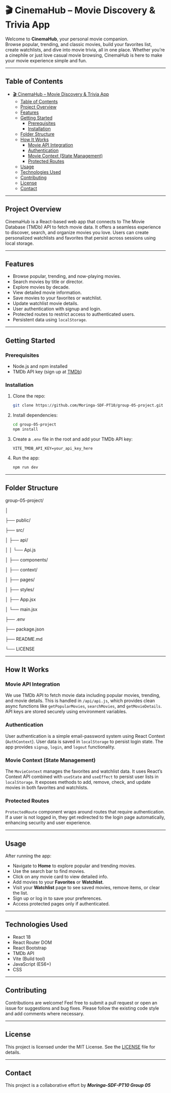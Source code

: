# 🎬 CinemaHub – Movie Discovery & Trivia App

Welcome to **CinemaHub**, your personal movie companion.  
Browse popular, trending, and classic movies, build your favorites list, create watchlists, and dive into movie trivia, all in one place. Whether you’re a cinephile or just love casual movie browsing, CinemaHub is here to make your movie experience simple and fun.

---

## Table of Contents

- [🎬 CinemaHub – Movie Discovery \& Trivia App](#-cinemahub--movie-discovery--trivia-app)
  - [Table of Contents](#table-of-contents)
  - [Project Overview](#project-overview)
  - [Features](#features)
  - [Getting Started](#getting-started)
    - [Prerequisites](#prerequisites)
    - [Installation](#installation)
  - [Folder Structure](#folder-structure)
  - [How It Works](#how-it-works)
    - [Movie API Integration](#movie-api-integration)
    - [Authentication](#authentication)
    - [Movie Context (State Management)](#movie-context-state-management)
    - [Protected Routes](#protected-routes)
  - [Usage](#usage)
  - [Technologies Used](#technologies-used)
  - [Contributing](#contributing)
  - [License](#license)
  - [Contact](#contact)

---

## Project Overview

CinemaHub is a React-based web app that connects to The Movie Database (TMDb) API to fetch movie data. It offers a seamless experience to discover, search, and organize movies you love. Users can create personalized watchlists and favorites that persist across sessions using local storage.

---

## Features

- Browse popular, trending, and now-playing movies.
- Search movies by title or director.
- Explore movies by decade.
- View detailed movie information.
- Save movies to your favorites or watchlist.
- Update watchlist movie details.
- User authentication with signup and login.
- Protected routes to restrict access to authenticated users.
- Persistent data using `localStorage`.

---

## Getting Started

### Prerequisites

- Node.js and npm installed
- TMDb API key (sign up at [TMDb](https://www.themoviedb.org))

### Installation

1. Clone the repo:

    ```bash
   git clone https://github.com/Moringa-SDF-PT10/group-05-project.git

    ```

2. Install dependencies:

    ```bash
    cd group-05-project
    npm install
    ```

3. Create a `.env` file in the root and add your TMDb API key:

    ```env
    VITE_TMDB_API_KEY=your_api_key_here
    ```

4. Run the app:

    ```bash
    npm run dev
    ```

---

## Folder Structure

group-05-project/

│

├── public/ 

├── src/

│   ├── api/   

│   │   └── Api.js

│   ├── components/    
    

│   ├── context/            

│   ├── pages/             

│   ├── styles/             

│   ├── App.jsx             

│   └── main.jsx           

├── .env                    

├── package.json

├── README.md

└── LICENSE 



---

## How It Works

### Movie API Integration

We use TMDb API to fetch movie data including popular movies, trending, and movie details. This is handled in `/api/api.js`, which provides clean async functions like `getPopularMovies`, `searchMovies`, and `getMovieDetails`. API keys are stored securely using environment variables.

### Authentication

User authentication is a simple email-password system using React Context (`AuthContext`). User data is saved in `localStorage` to persist login state. The app provides `signup`, `login`, and `logout` functionality.

### Movie Context (State Management)

The `MovieContext` manages the favorites and watchlist data. It uses React’s Context API combined with `useState` and `useEffect` to persist user lists in `localStorage`. It exposes methods to add, remove, check, and update movies in both favorites and watchlists.

### Protected Routes

`ProtectedRoute` component wraps around routes that require authentication. If a user is not logged in, they get redirected to the login page automatically, enhancing security and user experience.

---

## Usage

After running the app:

- Navigate to **Home** to explore popular and trending movies.
- Use the search bar to find movies.
- Click on any movie card to view detailed info.
- Add movies to your **Favorites** or **Watchlist**.
- Visit your **Watchlist** page to see saved movies, remove items, or clear the list.
- Sign up or log in to save your preferences.
- Access protected pages only if authenticated.

---

## Technologies Used

- React 18  
- React Router DOM  
- React Bootstrap  
- TMDb API  
- Vite (Build tool)  
- JavaScript (ES6+)  
- CSS  

---

## Contributing

Contributions are welcome! Feel free to submit a pull request or open an issue for suggestions and bug fixes. Please follow the existing code style and add comments where necessary.

---

## License

This project is licensed under the MIT License. See the [LICENSE](./LICENSE) file for details.

---

## Contact

This project is a collaborative effort by ***Moringa-SDF-PT10 Group 05***

